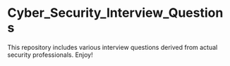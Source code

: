 # Cyber_Security_Interview_Questions
This repository includes various interview questions derived from actual security professionals. Enjoy! 
